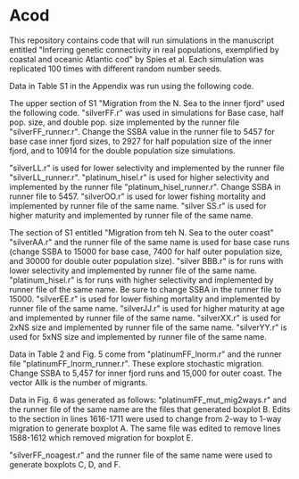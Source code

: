 # Acod
This repository contains code that will run simulations in the manuscript entitled
"Inferring genetic connectivity in real populations, exemplified by coastal and oceanic Atlantic cod" by Spies et al.
Each simulation was replicated 100 times with different random number seeds. 

Data in Table S1 in the Appendix was run using the following code.

The upper section of S1 "Migration from the N. Sea to the inner fjord" used the following code. 
"silverFF.r" was used in simulations for Base case, half pop. size, and double pop. size implemented by the runner file 
"silverFF_runner.r". Change the SSBA value in the runner file to 5457 for base case inner fjord sizes, to 2927 for half population 
size of the inner fjord, and to 10914 for the double population size simulations. 

"silverLL.r" is used for lower selectivity and implemented by the runner file "silverLL_runner.r".
"platinum_hisel.r" is used for higher selectivity and implemented by the runner file "platinum_hisel_runner.r". 
Change SSBA in runner file to 5457.
"silverOO.r" is used for lower fishing mortality and implemented by runner file of the same name.
"silver SS.r" is used for higher maturity and implemented by runner file of the same name.

The section of S1 entitled "Migration from teh N. Sea to the outer coast"
"silverAA.r" and the runner file of the same name is used for base case runs (change SSBA to 15000 for base case, 7400 for half 
outer population size, and 30000 for double outer population size).
"silver BBB.r" is for runs with lower selectivity and implemented by runner file of the same name.
"platinum_hisel.r" is for runs with higher selectivity and implemented by runner file of the same name. Be sure to change SSBA 
in the runner file to 15000.
"silverEE.r" is used for lower fishing mortality and implemented by runner file of the same name.
"silverJJ.r" is used for higher maturity at age and implemented by runner file of the same name.
"silverXX.r" is used for 2xNS size and implemented by runner file of the same name.
"silverYY.r" is used for 5xNS size and implemented by runner file of the same name.

Data in Table 2 and Fig. 5 come from 
"platinumFF_lnorm.r" and the runner file "platinumFF_lnorm_runner.r". These explore stochastic migration. Change SSBA to 5,457 for inner fjord runs and 15,000
for outer coast. The vector Allk is the number of migrants.

Data in Fig. 6 was generated as follows:
"platinumFF_mut_mig2ways.r" and the runner file of the same name are the files that generated boxplot B. 
Edits to the section in lines 1616-1711 were used to change from 2-way to 1-way migration to generate boxplot A. 
The same file was edited to remove lines 1588-1612 which removed migration for boxplot E.

"silverFF_noagest.r" and the runner file of the same name were used to generate boxplots C, D, and F.


